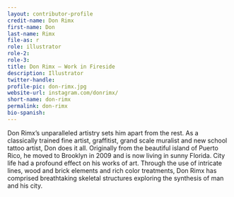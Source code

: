 ```yaml
---
layout: contributor-profile
credit-name: Don Rimx
first-name: Don
last-name: Rimx
file-as: r
role: illustrator
role-2:
role-3:
title: Don Rimx — Work in Fireside
description: Illustrator
twitter-handle:
profile-pic: don-rimx.jpg
website-url: instagram.com/donrimx/
short-name: don-rimx
permalink: don-rimx
bio-spanish:
---
```

Don Rimx’s unparalleled artistry sets him apart from the rest. As a classically trained fine artist, graffitist, grand scale muralist and new school tattoo artist, Don does it all.  Originally from the beautiful island of Puerto Rico, he moved to Brooklyn in 2009 and is now living in sunny Florida. City life had a profound effect on his works of art.  Through the use of intricate lines, wood and brick elements and rich color treatments, Don Rimx has comprised breathtaking skeletal structures exploring the synthesis of man and his city.
